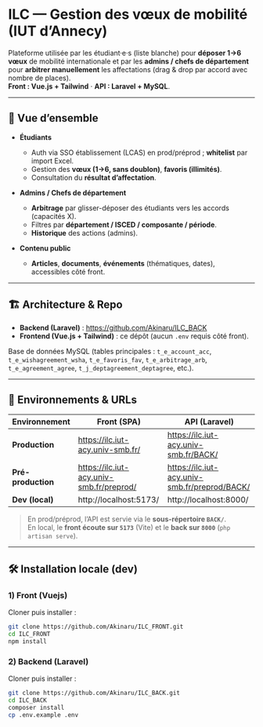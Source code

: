 # ILC — Gestion des vœux de mobilité (IUT d’Annecy)

Plateforme utilisée par les étudiant·e·s (liste blanche) pour **déposer 1→6 vœux** de mobilité internationale et par les **admins / chefs de département** pour **arbitrer manuellement** les affectations (drag & drop par accord avec nombre de places).  
**Front : Vue.js + Tailwind** · **API : Laravel + MySQL**.

---

## 🧭 Vue d’ensemble

- **Étudiants**
  - Auth via SSO établissement (LCAS) en prod/préprod ; **whitelist** par import Excel.
  - Gestion des **vœux (1→6, sans doublon)**, **favoris (illimités)**.
  - Consultation du **résultat d’affectation**.

- **Admins / Chefs de département**
  - **Arbitrage** par glisser-déposer des étudiants vers les accords (capacités X).
  - Filtres par **département / ISCED / composante / période**.
  - **Historique** des actions (admins).

- **Contenu public**
  - **Articles**, **documents**, **événements** (thématiques, dates), accessibles côté front.

---

## 🏗️ Architecture & Repo

- **Backend (Laravel)** : https://github.com/Akinaru/ILC_BACK
- **Frontend (Vue.js + Tailwind)** : ce dépôt (aucun `.env` requis côté front).

Base de données MySQL (tables principales : `t_e_account_acc`, `t_e_wishagreement_wsha`, `t_e_favoris_fav`, `t_e_arbitrage_arb`, `t_e_agreement_agree`, `t_j_deptagreement_deptagree`, etc.).

---

## 🚦 Environnements & URLs

| Environnement | Front (SPA)                                   | API (Laravel)                                      |
|---|---|---|
| **Production**    | https://ilc.iut-acy.univ-smb.fr/              | https://ilc.iut-acy.univ-smb.fr/BACK/               |
| **Pré-production**| https://ilc.iut-acy.univ-smb.fr/preprod/      | https://ilc.iut-acy.univ-smb.fr/preprod/BACK/       |
| **Dev (local)**   | http://localhost:5173/                        | http://localhost:8000/                               |

> En prod/préprod, l’API est servie via le **sous-répertoire `BACK/`**.  
> En local, le **front écoute sur `5173`** (Vite) et le **back sur `8000`** (`php artisan serve`).

---

## 🛠️ Installation locale (dev)

### 1) Front (Vuejs)

Cloner puis installer :
```bash
git clone https://github.com/Akinaru/ILC_FRONT.git
cd ILC_FRONT
npm install
```

### 2) Backend (Laravel)

Cloner puis installer :
```bash
git clone https://github.com/Akinaru/ILC_BACK.git
cd ILC_BACK
composer install
cp .env.example .env
```